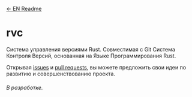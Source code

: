 [<- EN Readme](./README.md)

# rvc
Система управления версиями Rust.
Совместимая с Git Система Контроля Версий, основанная на Языке Программирования Rust.

Открывая [issues](https://github.com/DarkJoij/rvc/issues ) и [pull requests](https://github.com/DarkJoij/rvc/pulls), вы можете предложить свои идеи по развитию и совершенствованию проекта.

###### В разработке.
